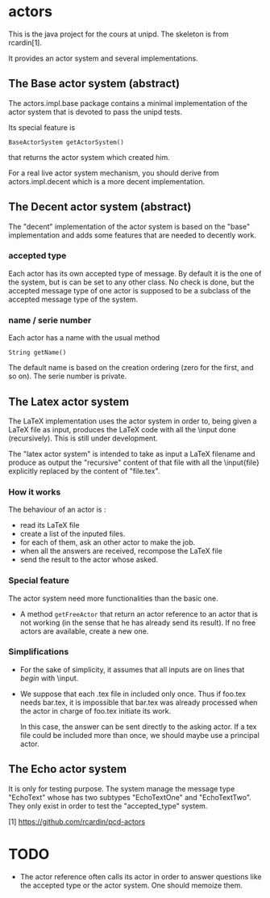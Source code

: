 # actors

This is the java project for the cours at unipd. The skeleton is from rcardin[1].

It provides an actor system and several implementations.

## The Base actor system (abstract)


The actors.impl.base package contains a minimal implementation of the actor system that is devoted to pass the unipd tests.

Its special feature is

    BaseActorSystem getActorSystem()

that returns the actor system which created him.


For a real live actor system mechanism, you should derive from actors.impl.decent which is a more decent implementation.

## The Decent actor system (abstract)


The "decent" implementation of the actor system is based on the "base" implementation and adds some features that are needed to decently work.

### accepted type

Each actor has its own accepted type of message. By default it is the one of the system, but is can be set to any other class. No check is done, but the accepted message type of one actor is supposed to be a subclass of the accepted message type of the system.

### name / serie number

Each actor has a name with the usual method

    String getName()

The default name is based on the creation ordering (zero for the first, and so on). The serie number is private.


## The Latex actor system

The LaTeX implementation uses the actor system in order to, being given a LaTeX file as input, produces the LaTeX code with all the \input done (recursively). 
    This is still under development.

The "latex actor system" is intended to take as input a LaTeX filename and produce as output the "recursive" content of that file with all the \input{file} explicitly replaced by the content of "file.tex".

### How it works

The behaviour of an actor is :

- read its LaTeX file
- create a list of the inputed files.
- for each of them, ask an other actor to make the job.
- when all the answers are received, recompose the LaTeX file
- send the result to the actor whose asked.

### Special feature

The actor system need more functionalities than the basic one.

- A method `getFreeActor` that return an actor reference to an actor that is not working (in the sense that he has already send its result). If no free actors are available, create a new one.

### Simplifications

* For the sake of simplicity, it assumes that all inputs are on lines that _begin_ with \input.


* We suppose that each .tex file in included only once. Thus if foo.tex needs bar.tex, it is impossible that bar.tex was already processed when the actor in charge of foo.tex initiate its work.

    In this case, the answer can be sent directly to the asking actor. 
    If a tex file could be included more than once, we should maybe use a principal actor.


## The Echo actor system

It is only for testing purpose. The system manage the message type "EchoText" whose has two subtypes "EchoTextOne" and "EchoTextTwo". They only exist in order to test the "accepted_type" system.


[1] https://github.com/rcardin/pcd-actors

# TODO

* The actor reference often calls its actor in order to answer questions like the accepted type or the actor system. One should memoize them.


